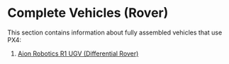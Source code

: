 # Complete Vehicles (Rover)

This section contains information about fully assembled vehicles that use PX4:

1. [Aion Robotics R1 UGV (Differential Rover)](aion_r1.md)
